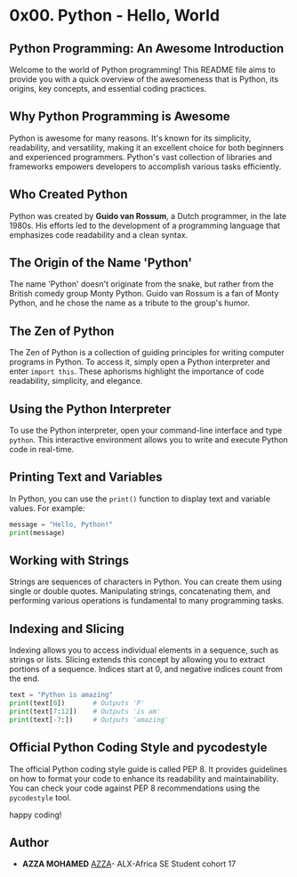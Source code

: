 # 0x00. Python - Hello, World

## Python Programming: An Awesome Introduction

Welcome to the world of Python programming! This README file aims to provide you with a quick overview of the awesomeness that is Python, its origins, key concepts, and essential coding practices.

## Why Python Programming is Awesome

Python is awesome for many reasons. It's known for its simplicity, readability, and versatility, making it an excellent choice for both beginners and experienced programmers. Python's vast collection of libraries and frameworks empowers developers to accomplish various tasks efficiently.

## Who Created Python

Python was created by **Guido van Rossum**, a Dutch programmer, in the late 1980s. His efforts led to the development of a programming language that emphasizes code readability and a clean syntax.

## The Origin of the Name 'Python'

The name 'Python' doesn't originate from the snake, but rather from the British comedy group Monty Python. Guido van Rossum is a fan of Monty Python, and he chose the name as a tribute to the group's humor.

## The Zen of Python

The Zen of Python is a collection of guiding principles for writing computer programs in Python. To access it, simply open a Python interpreter and enter `import this`. These aphorisms highlight the importance of code readability, simplicity, and elegance.

## Using the Python Interpreter

To use the Python interpreter, open your command-line interface and type `python`. This interactive environment allows you to write and execute Python code in real-time.

## Printing Text and Variables

In Python, you can use the `print()` function to display text and variable values. For example:
```python
message = "Hello, Python!"
print(message)
```

## Working with Strings

Strings are sequences of characters in Python. You can create them using single or double quotes. Manipulating strings, concatenating them, and performing various operations is fundamental to many programming tasks.

## Indexing and Slicing

Indexing allows you to access individual elements in a sequence, such as strings or lists. Slicing extends this concept by allowing you to extract portions of a sequence. Indices start at 0, and negative indices count from the end.

```python
text = "Python is amazing"
print(text[0])       # Outputs 'P'
print(text[7:12])    # Outputs 'is am'
print(text[-7:])     # Outputs 'amazing'
```

## Official Python Coding Style and pycodestyle

The official Python coding style guide is called PEP 8. It provides guidelines on how to format your code to enhance its readability and maintainability. You can check your code against PEP 8 recommendations using the `pycodestyle` tool.

happy coding!

## Author
* **AZZA MOHAMED** [AZZA](https://github.com/medazza)- ALX-Africa SE Student cohort 17